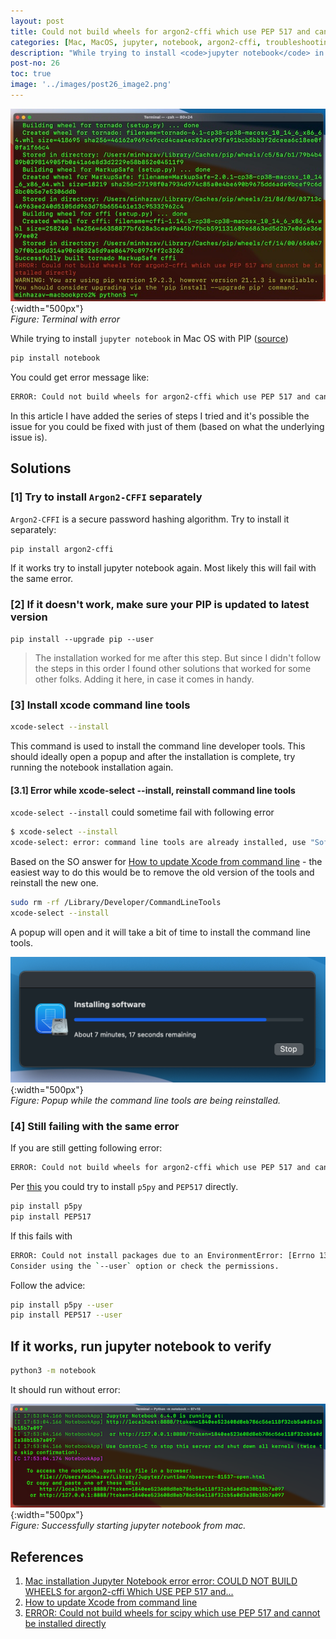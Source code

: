 ```yaml
---
layout: post
title: Could not build wheels for argon2-cffi which use PEP 517 and cannot be installed directly - Jupyter Notebook Mac OS
categories: [Mac, MacOS, jupyter, notebook, argon2-cffi, troubleshooting]
description: "While trying to install <code>jupyter notebook</code> in Mac OS with PIP you could get error like 'ERROR: Could not build wheels for argon2-cffi which use PEP 517 and cannot be installed directly'. This took me a while to fix and here's a quick writeup on how to address it based on my experience."
post-no: 26
toc: true
image: '../images/post26_image2.png'
---
```


![](../images/post26_image2.png){:width="500px"}<br>
_Figure: Terminal with error_

While trying to install `jupyter notebook` in Mac OS with PIP ([source](https://jupyter.org/install))

```sh
pip install notebook
```

You could get error message like:

```sh
ERROR: Could not build wheels for argon2-cffi which use PEP 517 and cannot be installed directly
```

In this article I have added the series of steps I tried and it's possible the issue for you could be fixed with just of them (based on what the underlying issue is). 

## Solutions

### [1] Try to install `Argon2-CFFI` separately
`Argon2-CFFI` is a secure password hashing algorithm. Try to install it separately:
```sh
pip install argon2-cffi
```

If it works try to install jupyter notebook again. Most likely this will fail with the same error.

### [2] If it doesn't work, make sure your PIP is updated to latest version
```
pip install --upgrade pip --user
```

> The installation worked for me after this step. But since I didn't follow the steps in this order I found other solutions that worked for some other folks. Adding it here, in case it comes in handy.

### [3] Install xcode command line tools

```sh
xcode-select --install
```

This command is used to install the command line developer tools. This should ideally open a popup and after the installation is complete, try running the notebook installation again.

#### [3.1] Error while xcode-select --install, reinstall command line tools

`xcode-select --install` could sometime fail with following error

```sh
$ xcode-select --install
xcode-select: error: command line tools are already installed, use "Software Update" to install updates
```

Based on the SO answer for [How to update Xcode from command line](https://stackoverflow.com/questions/34617452/how-to-update-xcode-from-command-line) - the easiest way to do this would be to remove the old version of the tools and reinstall the new one.

```sh
sudo rm -rf /Library/Developer/CommandLineTools
xcode-select --install
```

A popup will open and it will take a bit of time to install the command line tools.

![](../images/post26_image1.png){:width="500px"}<br>
_Figure: Popup while the command line tools are being reinstalled._


### [4] Still failing with the same error
If you are still getting following error:
```sh
ERROR: Could not build wheels for argon2-cffi which use PEP 517 and cannot be installed directly
```

Per [this](https://stackoverflow.com/questions/61365790/error-could-not-build-wheels-for-scipy-which-use-pep-517-and-cannot-be-installe) you could try to install `p5py` and `PEP517` directly.

```sh
pip install p5py
pip install PEP517
```

If this fails with
```sh
ERROR: Could not install packages due to an EnvironmentError: [Errno 13] Permission denied: '/Library/Python/3.8'
Consider using the `--user` option or check the permissions.
```

Follow the advice:
```sh
pip install p5py --user
pip install PEP517 --user
```

## If it works, run jupyter notebook to verify
```sh
python3 -m notebook
```

It should run without error:

![](../images/post26_image3.png){:width="500px"}<br>
_Figure: Successfully starting jupyter notebook from mac._

## References
1.   [Mac installation Jupyter Notebook error error: COULD NOT BUILD WHEELS for argon2-cffi Which USE PEP 517 and...](https://www.programmersought.com/article/59338561311/)
2.   [How to update Xcode from command line](https://stackoverflow.com/questions/34617452/how-to-update-xcode-from-command-line)
3.   [ERROR: Could not build wheels for scipy which use PEP 517 and cannot be installed directly](https://stackoverflow.com/questions/61365790/error-could-not-build-wheels-for-scipy-which-use-pep-517-and-cannot-be-installe)